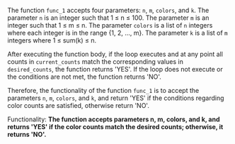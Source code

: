 The function `func_1` accepts four parameters: `n`, `m`, `colors`, and `k`. The parameter `n` is an integer such that 1 ≤ n ≤ 100. The parameter `m` is an integer such that 1 ≤ m ≤ n. The parameter `colors` is a list of `n` integers where each integer is in the range {1, 2, ..., m}. The parameter `k` is a list of `m` integers where 1 ≤ sum(k) ≤ n. 

After executing the function body, if the loop executes and at any point all counts in `current_counts` match the corresponding values in `desired_counts`, the function returns 'YES'. If the loop does not execute or the conditions are not met, the function returns 'NO'. 

Therefore, the functionality of the function `func_1` is to accept the parameters `n`, `m`, `colors`, and `k`, and return 'YES' if the conditions regarding color counts are satisfied, otherwise return 'NO'. 

Functionality: **The function accepts parameters n, m, colors, and k, and returns 'YES' if the color counts match the desired counts; otherwise, it returns 'NO'.**